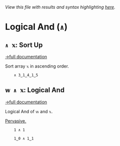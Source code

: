 *View this file with results and syntax highlighting [here](https://mlochbaum.github.io/BQN/help/sortup_and.html).*

# Logical And (`∧`)

## `∧ 𝕩`: Sort Up
[→full documentation](../doc/order.md#sort)

Sort array `𝕩` in ascending order.

        ∧ 3‿1‿4‿1‿5



## `𝕨 ∧ 𝕩`: Logical And
[→full documentation](../doc/logic.md)

Logical And of `𝕨` and `𝕩`.

[Pervasive.](../doc/arithmetic.md#pervasion)

        1 ∧ 1

        1‿0 ∧ 1‿1
